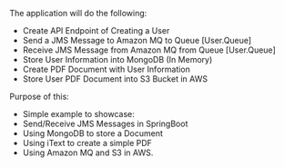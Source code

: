 The application will do the following:

- Create API Endpoint of Creating a User
- Send a JMS Message to Amazon MQ to Queue [User.Queue]
- Receive JMS Message from Amazon MQ from Queue [User.Queue]
- Store User Information into MongoDB (In Memory)
- Create PDF Document with User Information
- Store User PDF Document into S3 Bucket in AWS


Purpose of this:
- Simple example to showcase:
- Send/Receive JMS Messages in SpringBoot
- Using MongoDB to store a Document
- Using iText to create a simple PDF
- Using Amazon MQ and S3 in AWS.

